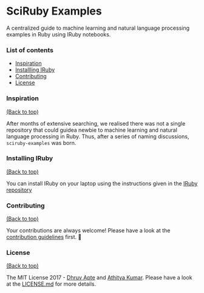 # SciRuby Examples

A centralized guide to machine learning and natural language processing examples in Ruby using IRuby notebooks.

### List of contents

- [Inspiration](#inspiration)
- [Installling IRuby](#installing-iruby)
- [Contributing](#contributing)
- [License](#license)

### Inspiration

[(Back to top)](#list-of-contents)

After months of extensive searching, we realised there was not a single repository that could guidea newbie to machine learning and natural language processing in Ruby. Thus, after a series of naming discussions, `sciruby-examples` was born.

### Installing IRuby

[(Back to top)](#list-of-contents)

You can install IRuby on your laptop using the instructions given in the [IRuby repository](https://github.com/SciRuby/iruby)

### Contributing

[(Back to top)](#list-of-contents)

Your contributions are always welcome! Please have a look at the [contribution guidelines](CONTRIBUTING.md) first. :tada:

### License

[(Back to top)](#list-of-contents)

The MIT License 2017 - [Dhruv Apte](http://github.com/the-ethan-hunt/) and [Athitya Kumar](https://github.com/athityakumar). Please have a look at the [LICENSE.md](LICENSE.md) for more details.